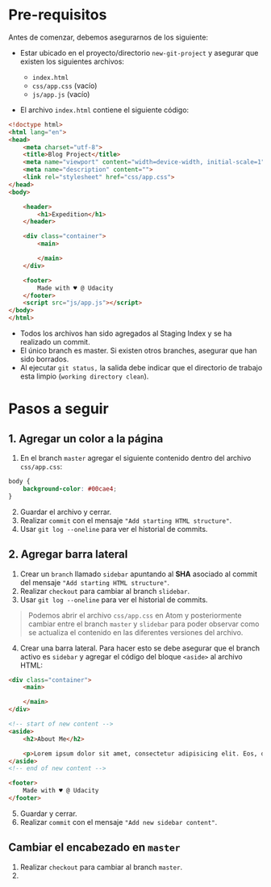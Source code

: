 # Pre-requisitos
Antes de comenzar, debemos asegurarnos de los siguiente:

 - Estar ubicado en el proyecto/directorio `new-git-project` y asegurar que existen los siguientes archivos:

    -   `index.html`
    -   `css/app.css` (vacío)
    -   `js/app.js` (vacío)

 - El archivo `index.html` contiene el siguiente código:

```html
<!doctype html>
<html lang="en">
<head>
    <meta charset="utf-8">
    <title>Blog Project</title>
    <meta name="viewport" content="width=device-width, initial-scale=1">
    <meta name="description" content="">
    <link rel="stylesheet" href="css/app.css">
</head>
<body>

    <header>
        <h1>Expedition</h1>
    </header>

    <div class="container">
        <main>

        </main>
    </div>

    <footer>
        Made with ♥ @ Udacity
    </footer>
    <script src="js/app.js"></script>
</body>
</html>
```

 - Todos los archivos han sido agregados al Staging Index y se ha realizado un commit.
 - El único branch es master. Si existen otros branches, asegurar que han sido borrados.
 - Al ejecutar `git status,` la salida debe indicar que el directorio de trabajo esta limpio (`working directory clean`).

# Pasos a seguir

## 1. Agregar un color a la página

1. En el branch `master` agregar el siguiente contenido dentro del archivo `css/app.css`:

```css
body {
    background-color: #00cae4;
}
```

2. Guardar el archivo y cerrar.
1. Realizar `commit`  con el mensaje `"Add starting HTML structure"`.
1. Usar `git log --oneline` para ver el historial de commits.

## 2. Agregar barra lateral

1. Crear un `branch` llamado `sidebar` apuntando al **SHA** asociado al commit del mensaje `"Add starting HTML structure"`.
1. Realizar `checkout` para cambiar al branch `slidebar`.
1. Usar `git log --oneline` para ver el historial de commits.

> Podemos abrir el archivo   `css/app.css` en Atom y posteriormente cambiar entre el branch `master` y `slidebar` para poder observar como se actualiza el contenido en las diferentes versiones del archivo.

4. Crear una barra lateral. Para hacer esto se debe asegurar que el branch activo es `sidebar` y agregar el código del bloque `<aside>` al archivo HTML:

```html
<div class="container">
    <main>

    </main>
</div>

<!-- start of new content -->
<aside>
    <h2>About Me</h2>

    <p>Lorem ipsum dolor sit amet, consectetur adipisicing elit. Eos, debitis earum molestias veniam suscipit aliquam totam exercitationem tempore neque vitae. Minima, corporis pariatur facere at quo porro beatae similique! Odit.</p>
</aside>
<!-- end of new content -->

<footer>
    Made with ♥ @ Udacity
</footer>
```
5. Guardar y cerrar.
6. Realizar `commit`  con el mensaje `"Add new sidebar content"`.

## Cambiar el encabezado en `master`

1. Realizar `checkout` para cambiar al branch `master`.
2. 
<!--stackedit_data:
eyJoaXN0b3J5IjpbLTI0NTM2ODE2MywxNDM4MDE3MDYxLDE4Mj
cxOTQzMzAsMTE2MTUyMzczOCwxODkzODI5OTIzXX0=
-->